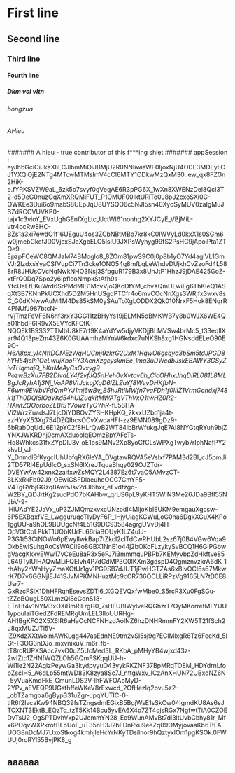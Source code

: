 # First line
## Second line
### Third line
#### Fourth line
##### Dkm vcl vltn
###### bongzua
###### AHieu
####### A hieu - true contributor of this f***ing shiet
####### appSession : eyJhbGciOiJkaXIiLCJlbmMiOiJBMjU2R0NNIiwiaWF0IjoxNjU4ODE3MDEyLCJ1YXQiOjE2NTg4MTcwMTMsImV4cCI6MTY1ODkwMzQxM30..ew_qx8FZGn2HiK-e.fYRKSVZW9aL_6zk5o7svyf0gVegAE6R3pPG6X_1wXn8XWENzDel8QcI3T2-d5DeG0nuzOqXmXRQMiFUT_P1OMUF00IktURiTo0J8pJ2cxoSXi0C-OWKEe3Dui6o9mabS8UEpJqU8UYSQO6c5NJI5sn40XyoSyMUV0zaIgMuJSZdRCCVUVKP0-tajx1c3vioY_EVxUghGEnfXgLtc_UctWI61nonhg2XYJCyE_VBjMiL-vtr4ocRw8HC-BZs1a3xi7ewdO1t16UEguU4os3ZCbNBtMBp7kr8kC0IWVyLd0kxX1s0SGm6w0jmebGketJD0VjcxSJeXgbELO5lsIU9JXPsWyhyg99fS2PsHC9jApoiPta1ZTOe9-EpzpFCeWC8QMJaM74BMoglo8_8ZOm81pwS9C0j0p8b1yO7Yd4aglVL1GmVJr2lzdxsYyaCSfVupCi7Tn3cke1ONO54g8mfLqLeWhdvDUjkhCvZzoFd4L588rR8JHUsOVcNqNwkNHO3Nsj3SfbguR179B3x8UhJtP1HhzJ9jDAE425GoZ-xtFrQ0Dq7Spo2y6IpfleoNmpkStAfh9s-YtcUeEtEKuWrd6SrPMdMIB1McvVjoQKoDtYM_chvXQmHLwiLg6ThKIeQ1ASqXt3B7KNnPkUCXhd5D2M5HnUSgdPTCfr4o6mvCOcNnXgs3WRjfx3wxv8sC_G0dKNwwAuM4M4Ds85kSM0ySAuToXgLODDX2Qk010NrxF5Hok8ENqrR4PNUfJ987btcN-rVjTmzFeVF6N6hf3rxY3GG11tzBHyYs19jELMN5oBMKWB7y8b0WJX6WE4Qa01hbdF6IR9vX5EVYcKFCtK-NQQEk1B9S32TTMbU8kE7rf9K4aYdYw5djyVKDjjBLMVSw4brMc5_t33eqllXar94Q13peZm43Z6K0GUAAmhzMYnW6kdxc7uNKSh8xg1HGNsddELeO90E9O-_H6A8px_yI4NttDCMEzWqHUCmj9zkrG2UxM1HqwO6gsqya3bSm5tdJPGD8hYH54jclh1OeLwujKboPY3AcnXzgcyskmEe_lmq3uDWcdbJskEBAWY3GSyZivTHqmajQ_bKuMeAyCsOvxyg9-PozwBzXu7FB2DIvdLY4f2vfJQ5riHeh0vXvtov6h_CicOHhxJhqDIRL081L8MLBgJcRyhA1j3Nj_VoAP8VtJckujXqD6lZLZaYf8WvvDHKfbN-F6wm9EWbVFdQmPYJ1mj6wBv_B5hJRtIMWfn7vaFDh1f0IIIZ1VrmGcndxj748k1fTh0DQl6IOaVKd54hUIZuqkitMWATgVThVxO1twHZ0R2-HAwtZQOorboZEBtSY7owzTyOYhR_-fE5SHA-Vi2WrzZuadsJ7LjcDiYDBOvZYSHKHpKQ_2kkxUZbo1ja4t-azHYyX53Xg754DZQIbcsOCvXwcaHFf-zz9EMN089gDz9-6bRabDqUdJ6E12pYC2f8HLrQwB2WT84lbBrWfukgJqE7AI8NYGtqRYuh9bjZYNXJWKRDnj0cmAXduoolqEOmzBpYAFcTs-Hq8Whkcs31fxZYpDIJ3v_oE1ps9MNv2Xp8yoGfCLsWPXgTwyb7rIphNafPY2khvU_vJ-Y_DnmdlBfKygcIUhUbfqRX6IeYA_DVgtawRQVA5eVslxf7PAM3d2BI_cJ5pmJi2TD57Rl4EpUdIcO_sxSN6lXreJTquaBhqy029OJZTdr-DVEYwAw42xnx2zaifxwZsMQY2L4387Ez6t7vaO5AMvzCT-8LKxRkFb92J9_OEwiGSFDIaeuheOCC7CmYF5-V4TgGVbjGGzq8AwhJsv2dJl6hxr_eEvdfzgq-W2BY_QDJrtKg2sucPdO7bKAHbw_qrUS6pL9yKHT5WIN3Me26JDa9BfI55NJbV-9-iHlUAdYE2JaVx_uP3ZJMQmzxvxcUNzodI4MljoKbIEUKM9emgauXgcsw-6P5EXBqxfVE_LwgguruqoTIyDyF6P_1HjyUiagKCWuLoG0na6DgkXGuX4KPo1ggUU-a9hOE9BUUgcNf4L51G9DC93584agrgUVvDj4H-OpVGtCoLPkkT1UQbKUrFL66riaBOUyK1LZ4uIJ-P3G1t53CtNOWo6pEwyIIwkBap7tZkcI2clTdCwRHUbL2sz67j0B4VGw6Vqa9OkbEwISuhgAoCsWACiI9o8GBX1NnE1o44j2bOKoFLzykySvBCQ1H6GlPGbwgVacgKkxvEWw17vCeEu8aR3x5eFJ7i3mmmquPBPb7KEMyvbpZdHkftve85L649TyIUlHAQwMLiFQEIvh4P7dGdMP3G0lKXm3gdspD4QgmznvzkrA6dK_1rhAhy2hWnHyyZmaXOtUr1gv1PG9SB7dJUT1jPwHGTZAs6xBIvOCI6s67MkwrK7D7v6GGNjIEJ41SJvMPKMNHuztMc9cCR736OCLLiRPzVg9165LN7tD0E8Usr7-GxRzcFSlX1DhHFRqhEsevsZDTi6_XGQEVQxfwMbe0_S5rcR3Xu0FgSGu-tZZoBOugL50XLmzQi8eGqnS18-ETnHt4v1NYM3xOXiBmRlLrgG0_7sHEUBIWylveRQGhzrT7OyMKorretMLYUU1ypouIaiTGedZFdREMRgUmLEL3lIoUURHg-AH1BgKFO2X5X6IR6aHaOcNCFNHzdAolNZ6hzDNHRmmFY2XW5T21fSch2u8qxMUZJTI5V-iZ9XdzXXtWolmAWKLgg447asEdnNE9tm2vSI5sj9g7EClMlxgR6Tz6FccKd_5lGt-F3OG3nDJo_mxvnixuV_m6r_fb-tT8rcRUPXSAcc7vkO0uZ5UcMed3L_RKbA_pMHyYB4wjxd43z-2wIZtc1ZHNfWQZLOh5GQmFSKqqUU-h-Wi1le2N22AgizPeywGa3kydpyyuO43yykRKZNF37BpMRqTOEM_HDYdrnLfopZscIH5_A6dLb55mtWD83K8zya8Sc7J_nttgWxv_ICzAnXHUN72UBxdNZ6N-5yVuaKmdFkE_CmunLDS2V-lhFWFOAoMyD-2YPv_aEVEQP9UGsthffeWKeV8rExwcd_2OfHezlq2bvu5z2-_obTZamgba6gByp331uZgr-JpqYUTIC-0-tlR6f2IvcaKw94NBQ39fsTZngsdmEGixB5BgjWsE1sSkCw04IgmdKU8As6sJTOXNT3EktB_EQzTq_tzT5Kk14Bcu5yvEA6X4p7ZT4ojsRGx7NgfwtTiA0CZOEDvTsU2_OgSPTDvhVxp2UJemmYN28_Ee9WunAMvBt7dl3ltUvbCbhy81r_Mfx6POqvWXPkrofBLbUoE_uT35nH3J2bFDnPxu9eeZq09OMyjovaaKb6TtFA-UOG8nDcMJ7UxoStkog4kmhjleHcYrNKyTDsiInor9hQztyxlOm1pgKSOk.0FWUUj0roRYl55BvjPK8_g
## aaaaaa
